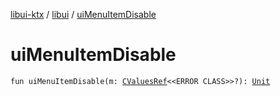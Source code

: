 [libui-ktx](../index.md) / [libui](index.md) / [uiMenuItemDisable](./ui-menu-item-disable.md)

# uiMenuItemDisable

`fun uiMenuItemDisable(m: `[`CValuesRef`](../kotlinx.cinterop/-c-values-ref/index.md)`<<ERROR CLASS>>?): `[`Unit`](https://kotlinlang.org/api/latest/jvm/stdlib/kotlin/-unit/index.html)